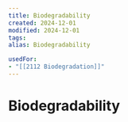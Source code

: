 ```yaml
---
title: Biodegradability
created: 2024-12-01
modified: 2024-12-01
tags: 
alias: Biodegradability

usedFor:
- "[[2112 Biodegradation]]"
---
```

# Biodegradability
